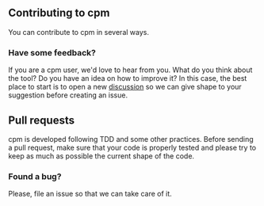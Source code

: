 ## Contributing to cpm

You can contribute to cpm in several ways.

### Have some feedback?

If you are a cpm user, we'd love to hear from you. What do you think about the tool? Do you have an idea on how to improve it? 
In this case, the best place to start is to open a new [discussion](https://github.com/jorsanpe/cpm/discussions/new) so we can
give shape to your suggestion before creating an issue.

## Pull requests

cpm is developed following TDD and some other practices. Before sending a pull request, make sure that your code is properly
tested and please try to keep as much as possible the current shape of the code.

### Found a bug?

Please, file an issue so that we can take care of it.
